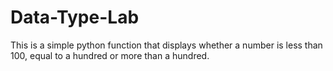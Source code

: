 # Data-Type-Lab
This is a simple python function that displays whether a number is less than 100, equal to a hundred or more than a hundred.
